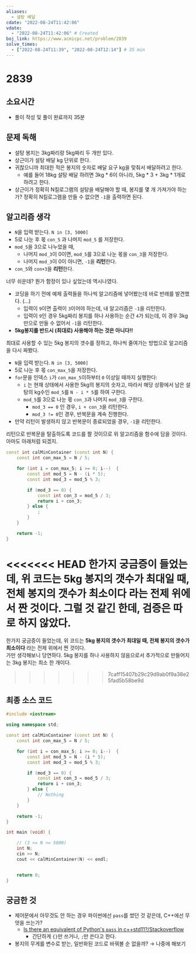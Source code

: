 ```yaml
---
aliases:
  - 설탕 배달
cdate: "2022-08-24T11:42:06"
vdate: 
  - "2022-08-24T11:42:06" # Created
boj_link: https://www.acmicpc.net/problem/2839
solve_times: 
  - ["2022-08-24T11:39", "2022-08-24T12:14"] # 35 min
---
```


# 2839

## 소요시간

- 풀이 작성 및 풀이 완료까지 35분

## 문제 독해

- 설탕 봉지는 3kg짜리랑 5kg짜리 두 개만 있다.
- 상근이가 설탕 배달 kg 단위로 한다.
- 귀찮으니까 최대한 적은 봉지의 숫자로 배달 요구 kg을 맞춰서 배달하려고 한다.
    - 예를 들어 18kg 설탕 배달 하려면 3kg \* 6이 아니라, 5kg \* 3 + 3kg \* 1개로 하려고 한다.
- 상근이가 정확히 N킬로그램의 설탕을 배달해야 할 때, 봉지를 몇 개 가져가야 하는가? 정확히 N킬로그램을 만들 수 없으면 `-1`을 출력하면 된다.

## 알고리즘 생각

- `N`을 입력 받는다. `N in [3, 5000]`
- 5로 나눈 후 몫 `con_5` 과 나머지 `mod_5` 를 저장한다.
- `mod_5`을 3으로 나누었을 때,
    - 나머지 `mod_3`이 0이면, `mod_5`를 3으로 나눈 몫을 `con_3`을 저장한다.
    - 나머지 `mod_3`이 0이 아니면, `-1`을 **리턴**한다.
- `con_5`와 `con+3`을 **리턴**한다.

너무 쉬운데? 뭔가 함정이 있나 싶었는데 역시나였다.

- 코딩을 하기 전에 예제 출력들을 하나씩 알고리즘에 넣어봤는데  바로 반례를 발견했다. (…)
    - 입력이 `9`이면 출력이 `3`이어야 하는데, 내 알고리즘은 `-1`을 리턴한다.
    - 입력이 `9`인 경우 5kg짜리 봉지를 하나 사용하는 순간 `4`가 되는데, 이 경우 3kg만으로 만들 수 없어서 `-1`을 리턴한다.
- **5kg봉지를 반드시 (최대로) 사용해야 하는 것은 아니다!!**

최대로 사용할 수 있는 5kg 봉지의 갯수를 정하고, 하나씩 줄여가는 방법으로 알고리즘을 다시 짜봤다.

- `N`을 입력 받는다. `N in [3, 5000]`
- 5로 나눈 후 몫 `con_max_5`을 저장한다.
- `for`문을 인덱스 `i`가 `con_max_5`이하부터 `0` 이상일 때까지 실행한다:
    - `i` 는 현재 상태에서 사용한 5kg의 봉지의 숫자고, 따라서 해당 상황에서 남은 설탕의 kg수인 `mod_5`를 `N - i * 5`를 하여 구한다.
    - `mod_5`를 3으로 나눈 몫 `con_3`과 나머지 `mod_3`을 구한다.
        - `mod_3 == 0` 인 경우, `i + con_3`을 리턴한다.
        - `mod_3 != 0`인 경우, 반복문을 계속 진행한다.
- 만약 리턴이 발생하지 않고 반복문이 종료되었을 경우, `-1`을 리턴한다.

리턴으로 반복문을 탈출하도록 코드를 짤 것이므로 위 알고리즘을 함수에 담을 것이다. 아마도 아래처럼 되겠지.

```cpp
const int calMinContainer (const int N) {
    const int con_max_5 = N / 5;

    for (int i = con_max_5; i >= 0; i--)  {
        const int mod_5 = N - (i * 5);
        const int mod_3 = mod_5 % 3;

        if (mod_3 == 0) {
            const int con_3 = mod_5 / 3;
            return i + con_3;
        } else {
            ;
        }
    }

    return -1;
}
```

<<<<<<< HEAD
한가지 궁금증이 들었는데, 위 코드는 **5kg 봉지의 갯수가 최대일 때, 전체 봉지의 갯수가 최소이다** 라는 전제 위에서 짠 것이다.
그럴 것 같긴 한데, 검증은 따로 하지 않았다. 
=======
한가지 궁금증이 들었는데, 위 코드는 **5kg 봉지의 갯수가 최대일 때, 전체 봉지의 갯수가 최소이다** 라는 전제 위에서 짠 것이다.  
가만 생각해보니 당연하다. 5kg 봉지를 하나 사용하지 않음으로서 추가적으로 만들어지는 3kg 봉지는 최소 한 개이다. 
>>>>>>> 7caff15407b29c29d9ab0f9a38e25fad5b58be9d

## 최종 소스 코드

```cpp
#include <iostream>

using namespace std;

const int calMinContainer (const int N) {
    const int con_max_5 = N / 5;

    for (int i = con_max_5; i >= 0; i--)  {
        const int mod_5 = N - (i * 5);
        const int mod_3 = mod_5 % 3;

        if (mod_3 == 0) {
            const int con_3 = mod_5 / 3;
            return i + con_3;
        } else {
            // Nothing
        }
    }

    return -1;
}

int main (void) {

    // (3 <= N <= 5000)
    int N;
    cin >> N; 
    cout << calMinContainer(N) << endl;


    return 0;
}
```

## 궁금한 것

- 제어문에서 아무것도 안 하는 경우 파이썬에선 `pass`를 썼던 것 같은데, C++에선 무엇을 쓰는가?
    - [Is there an equivalent of Python's `pass` in c++std11?/Stackoverflow](https://stackoverflow.com/questions/20382278/is-there-an-equivalent-of-pythons-pass-in-c-std11)
        - 간단하게 `{}`만 쓰거나, `;`만 쓴다고 한다.
- 봉지의 무게를 변수로 받는, 일반화된 코드로 바꿔볼 순 없을까? → 나중에 해보기